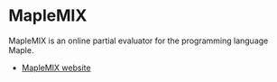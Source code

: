 MapleMIX
========

MapleMIX is an online partial evaluator for the programming language Maple.

* [MapleMIX website](http://www.cas.mcmaster.ca/~carette/MapleMIX/index.html)

